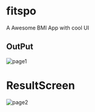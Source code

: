 # fitspo

A Awesome BMI App with cool UI 

## OutPut
![page1](https://user-images.githubusercontent.com/58880992/169749291-02376156-4ce6-4b5d-b98d-262aa84cf944.png)


# ResultScreen
![page2](https://user-images.githubusercontent.com/58880992/169749304-125b572c-5305-4251-9e3b-85df3eba91ff.png)
